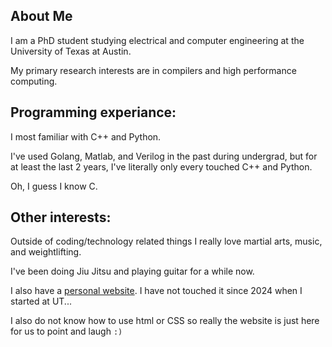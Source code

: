 ## About Me

I am a PhD student studying electrical and computer engineering at the University of Texas at Austin.

My primary research interests are in compilers and high performance computing.

## Programming experiance:
I most familiar with C++ and Python.

I've used Golang, Matlab, and Verilog in the past during undergrad, but for at least the last 2 years, I've literally only every touched C++ and Python.

Oh, I guess I know C.

## Other interests:

Outside of coding/technology related things I really love martial arts, music, and weightlifting. 

I've been doing Jiu Jitsu and playing guitar for a while now.

I also have a [personal website](https://a-h-nguyen.github.io/). I have not touched it since 2024 when I started at UT...

I also do not know how to use html or CSS so really the website is just here for us to point and laugh `:)`
